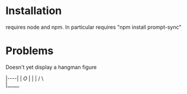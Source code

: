# Installation

requires node and npm. In particular requires "npm install prompt-sync"

# Problems
Doesn't yet display a hangman figure

|----|
|   _O_
|    |
|   / \  
|_____